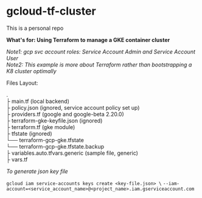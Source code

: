# gcloud-tf-cluster

This is a personal repo

**What's for: Using Terraform to manage a GKE container cluster**

*Note1: gcp svc account roles: Service Account Admin and Service Account User* <br />
*Note2: This example is more about Terraform rather than bootstrapping a K8 cluster optimally*

Files Layout:

.  <br />
├ main.tf (local backend) <br />
├ policy.json (ignored, service account policy set up) <br />
├ providers.tf (google and google-beta 2.20.0) <br />
├ terraform-gke-keyfile.json (ignored) <br />
├ terraform.tf (gke module) <br />
├ tfstate (ignored) <br />
   	└── terraform-gcp-gke.tfstate <br />
	   └── terraform-gcp-gke.tfstate.backup <br />
├ variables.auto.tfvars.generic (sample file, generic) <br />
├ vars.tf <br />

*To generate json key file*

`gcloud iam service-accounts keys create <key-file.json> \`
`--iam-account=<service_account_name>@<project_name>.iam.gserviceaccount.com`
